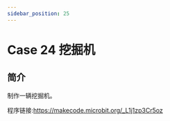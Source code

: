 ```yaml
---
sidebar_position: 25
---
```


# Case 24 挖掘机

## 简介

制作一辆挖掘机。

程序链接:https://makecode.microbit.org/_L1j1zp3Cr5oz
